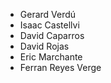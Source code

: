 - Gerard Verdú
- Isaac Castellvi
- David Caparros
- David Rojas
- Eric Marchante
- Ferran Reyes Verge
